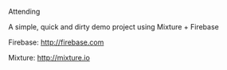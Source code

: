 Attending

A simple, quick and dirty demo project using Mixture + Firebase

Firebase: http://firebase.com

Mixture: http://mixture.io
